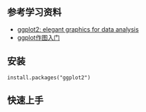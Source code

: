 ## 参考学习资料

- [ggplot2: elegant graphics for data analysis](https://ggplot2-book.org/)
- [ggplot作图入门](https://www.math.pku.edu.cn/teachers/lidf/docs/Rbook/html/_Rbook/ggplot2.html)

## 安装

```
install.packages("ggplot2")
```

## 快速上手

